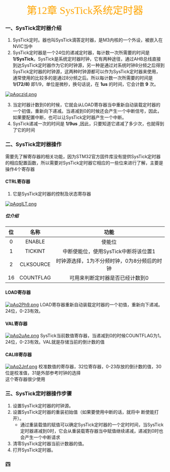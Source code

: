 <center><font face = "楷体" size = 6 color = orange>第12章 SysTick系统定时器</font></center>

### 一、SysTick定时器介绍
1. SysTick定时。器也叫SysTick滴答定时器，是M3内核的一个外设，被嵌入在NVIC当中
2. SysTick定时器是一个24位的递减定时器，每计数一次所需要的时间是 **1/SysTick**。SysTick是系统定时器时钟，它有两种途径，通过AHB总线直接到达SysTick定时器作为它的时钟源，另一种是通过对系统时钟8分频之后得到SysTick定时器的时钟源，这两种时钟源都可以作为SysTick定时器来使用，通常使用的比较多的是通过8分频之后。所以每计数一次所需要的时间是 **1/(72/8)** 即1/9，单位是微秒，换句话说，在 **1us** 的时间，它会计数 **9** 次。

[![pAqczid.png](https://s21.ax1x.com/2024/12/15/pAqczid.png)](https://imgse.com/i/pAqczid)

3. 当定时器计数到0的时候，它就会从LOAD寄存器当中重新自动装载定时器的一个初值，重新向下递减。当递减到0的时候还会产生一个中断信号，因此，如果要配置中断，也可以让SysTick定时器产生一个中断。
4. SysTick递减一次的时间是 **1/9us** ,因此，只要知道它递减了多少次，也就得到了它的时间

### 二、SysTick定时器操作
需要先了解寄存器的相关功能，因为STM32官方固件库没有提供SysTick定时器的相应配置函数，所以需要对SysTick定时器它相应的一些位来进行了解，主要是操作4个寄存器
#### CTRL寄存器
1. 它是SysTick定时器的控制及状态寄存器

[![pAqglLT.png](https://s21.ax1x.com/2024/12/15/pAqglLT.png)](https://imgse.com/i/pAqglLT)

##### 位介绍
| 位  |   名称   |   功能   |
| :--: | :------: | :-----: |
|  0  | ENABLE | 使能位 |
| 1 | TICKINT | 中断使能位，使用SysTick中断将该位置1 |
| 2 | CLKSOURCE | 时钟源选择，1为不分频时钟，0为8分频后的时钟 |
| 16 | COUNTFLAG | 可用来判断定时器是否已经计数到0 |

#### LOAD寄存器
[![pAq2Ph9.png](https://s21.ax1x.com/2024/12/15/pAq2Ph9.png)](https://imgse.com/i/pAq2Ph9)
LOAD寄存器重新自动装载定时器的一个初值，重新向下递减。24位，0-23有效。

#### VAL寄存器
[![pAq2uAe.png](https://s21.ax1x.com/2024/12/15/pAq2uAe.png)](https://imgse.com/i/pAq2uAe)
SysTick当前数值寄存器，当递减到0的时候COUNTFLAG为1。24位，0-23有效。VAL就是存储当前的倒计数的值

#### CALIB寄存器
[![pAq2Jnf.png](https://s21.ax1x.com/2024/12/15/pAq2Jnf.png)](https://imgse.com/i/pAq2Jnf)
校准数值的寄存器，32位寄存器，0-23存放的倒计数的值，30位是校准值，31是外部参考时钟的选择  
这个寄存器很少使用

### 三、SysTick定时器操作步骤
1. 设置SysTick定时器的时钟源。
2. 设置SysTick定时器的重装初始值（如果要使用中断的话，就将中
断使能打开）。
   - 通过重装载值的赋值可以确定SysTick定时器的一个定时时间，当SysTick定时器递减到0时，它会从重装载寄存器当中赋值继续递减，递减到0时也会产生一个中断请求
1. 清零SysTick定时器当前计数器的值。
2. 打开SysTick定时器。

### 四